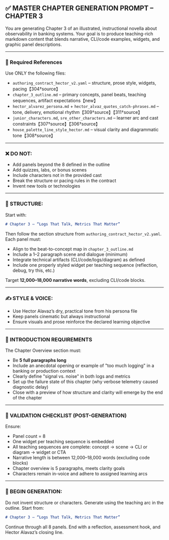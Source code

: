 ## ✅ MASTER CHAPTER GENERATION PROMPT – CHAPTER 3

You are generating Chapter 3 of an illustrated, instructional novella about observability in banking systems. Your goal is to produce teaching-rich markdown content that blends narrative, CLI/code examples, widgets, and graphic panel descriptions.

______________________________________________________________________

### 📁 Required References

Use ONLY the following files:

- `authoring_contract_hector_v2.yaml` – structure, prose style, widgets, pacing【304†source】
- `chapter_3_outline.md` – primary concepts, panel beats, teaching sequences, artifact expectations【new】
- `hector_alvarez_persona.md` + `hector_alvaz_quotes_catch-phrases.md` – tone, delivery, emotional rhythm【309†source】【311†source】
- `junior_characters.md`, `sre_other_characters.md` – learner arc and cast constraints【307†source】【306†source】
- `house_palette_line_style_hector.md` – visual clarity and diagrammatic tone【308†source】

______________________________________________________________________

### ❌ DO NOT:

- Add panels beyond the 8 defined in the outline
- Add quizzes, labs, or bonus scenes
- Include characters not in the provided cast
- Break the structure or pacing rules in the contract
- Invent new tools or technologies

______________________________________________________________________

### 🧱 STRUCTURE:

Start with:

```markdown
# Chapter 3 – “Logs That Talk, Metrics That Matter”
```

Then follow the section structure from `authoring_contract_hector_v2.yaml`. Each panel must:

- Align to the beat-to-concept map in `chapter_3_outline.md`
- Include a 1–2 paragraph scene and dialogue (minimum)
- Integrate technical artifacts (CLI/code/logs/diagram) as defined
- Include one properly styled widget per teaching sequence (reflection, debug, try this, etc.)

Target **12,000–18,000 narrative words**, excluding CLI/code blocks.

______________________________________________________________________

### ✍️ STYLE & VOICE:

- Use Hector Alavaz’s dry, practical tone from his persona file
- Keep panels cinematic but always instructional
- Ensure visuals and prose reinforce the declared learning objective

______________________________________________________________________

### 🧠 INTRODUCTION REQUIREMENTS

The Chapter Overview section must:

- Be **5 full paragraphs long**
- Include an anecdotal opening or example of "too much logging" in a banking or production context
- Clearly define "signal vs. noise" in both logs and metrics
- Set up the failure state of this chapter (why verbose telemetry caused diagnostic delay)
- Close with a preview of how structure and clarity will emerge by the end of the chapter

______________________________________________________________________

### 🧪 VALIDATION CHECKLIST (POST-GENERATION)

Ensure:

- Panel count = 8
- One widget per teaching sequence is embedded
- All teaching sequences are complete: concept → scene → CLI or diagram → widget or CTA
- Narrative length is between 12,000–18,000 words (excluding code blocks)
- Chapter overview is 5 paragraphs, meets clarity goals
- Characters remain in-voice and adhere to assigned learning arcs

______________________________________________________________________

### 🧪 BEGIN GENERATION:

Do not invent structure or characters. Generate using the teaching arc in the outline.
Start from:

```markdown
# Chapter 3 – “Logs That Talk, Metrics That Matter”
```

Continue through all 8 panels. End with a reflection, assessment hook, and Hector Alavaz’s closing line.
